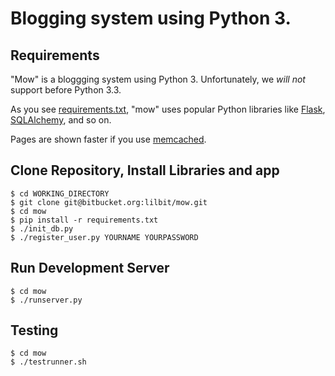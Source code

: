 # Blogging system using Python 3.

## Requirements

"Mow" is a bloggging system using Python 3. Unfortunately, we *will not* support before Python 3.3.

As you see [requirements.txt](https://github.com/setomits/mow/blob/master/requirements.txt), "mow" uses popular Python libraries like [Flask](http://flask.pocoo.org/), [SQLAlchemy](http://www.sqlalchemy.org/), and so on.

Pages are shown faster if you use [memcached](http://memcached.org/).

## Clone Repository, Install Libraries and app
```
$ cd WORKING_DIRECTORY
$ git clone git@bitbucket.org:lilbit/mow.git
$ cd mow
$ pip install -r requirements.txt
$ ./init_db.py
$ ./register_user.py YOURNAME YOURPASSWORD
```

## Run Development Server
```
$ cd mow
$ ./runserver.py
```

## Testing
```
$ cd mow
$ ./testrunner.sh
```
